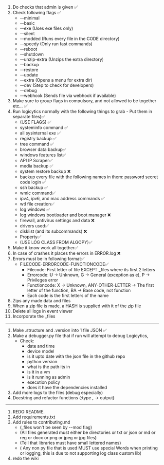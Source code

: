 1) Do checks that admin is given ✅
2) Check following flags ✅
    - --minimal
    - --basic
    - --exe (Uses exe files only)
    - --silent
    - --modded (Runs every file in the CODE directory)
    - --speedy (Only run fast commands)
    - --reboot
    - --shutdown
    - --unzip-extra (Unzips the extra directory)
    - --backup
    - --restore
    - --update
    - --extra (Opens a menu for extra dir)
    - --dev (Step to check for developers)
    - --debug
    - --webhook (Sends file via webhook if available)
3) Make sure to group flags in compulsory, and not allowed to be together etc... ✅
4) Run logicytics normally with the following things to grab - Put them in separate files)✅
   - (USE FLAGS) ✅
   - systeminfo command ✅
   - all sysinternal exe ✅
   - registry backup ✅
   - tree command ✅
   - browser data backup✅
   - windows features list✅
   - API IP Scraper✅
   - media backup ✅
   - system restore backup ❌
   - backup every file with the following names in them: password secret code login ✅
   - ssh backup ✅
   - wmic command✅
   - ipv4, ipv6, and mac address commands ✅
   - wtl file creation✅
   - log windows ✅
   - log windows bootloader and boot manager ❌
   - firewall, antivirus settings and data ❌
   - drivers used✅
   - disklist (and its subcommands) ❌
   - Property✅
   - (USE LOG CLASS FROM ALGOPY)✅
5) Make it know work all together✅
6) In case of crashes it places the errors in ERROR.log ❌
7) Errors must be in following format✅
    - FILECODE-ERRORCODE-FUNCTIONCODE✅
      - Filecode: First letter of file EXCEPT _files where its first 2 letters
      - Errorcode: U -> Unknown, G -> General (exception as e), P -> Privileges error
      - Functioncode: X -> Unknown, ANY-OTHER-LETTER -> The first letter of the function, BA -> Base code, not function
      - Each code is the first letters of the name
8) Zips any made data and files
9) When a zip file is made, a HASH is supplied with it of the zip file
10) Delete all logs in event viewer
11) Incorporate the _files
---

1) Make .structure and .version into 1 file JSON ✅
2) Make a debugger.py file that if run will attempt to debug Logicytics,
   - Check:
       - date and time
       - device model
       - is it upto date with the json file in the github repo
       - python version
       - what is the path its in
       - is it in a vm
       - is it running as admin
       - execution policy
       - does it have the dependencies installed
3) Add more logs to the files (debug especially)
4) Docstring and refactor functions (:type , -> output)
---

1) REDO README.
2) Add requirements.txt
3) Add rules to contributing.md
   - (_files won't be seen by --mod flag)
   - (All files generated must either be directories or txt or json or md or reg or docx or png or jpeg or jpg files)
   - (Tell that libraries must have small lettered names)
   - ( Any non py file that is used MUST use special Words when printing or logging, this is due to not supporting log class custom lib)
4) redo the wiki

